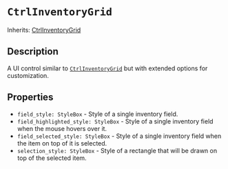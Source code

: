 # `CtrlInventoryGrid`

Inherits: [CtrlInventoryGrid](./ctrl_inventory_grid.md)

## Description

A UI control similar to [`CtrlInventoryGrid`](./ctrl_inventory_grid.md) but with extended options for customization.

## Properties

* `field_style: StyleBox` - Style of a single inventory field.
* `field_highlighted_style: StyleBox` - Style of a single inventory field when the mouse hovers over it.
* `field_selected_style: StyleBox` - Style of a single inventory field when the item on top of it is selected.
* `selection_style: StyleBox` - Style of a rectangle that will be drawn on top of the selected item.
